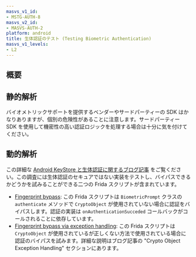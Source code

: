 ```yaml
---
masvs_v1_id:
- MSTG-AUTH-8
masvs_v2_id:
- MASVS-AUTH-2
platform: android
title: 生体認証のテスト (Testing Biometric Authentication)
masvs_v1_levels:
- L2
---
```


## 概要

## 静的解析

バイオメトリックサポートを提供するベンダーやサードパーティーの SDK はかなりありますが、個別の危険性があることに注意します。サードパーティー SDK を使用して機密性の高い認証ロジックを処理する場合は十分に気を付けてください。

## 動的解析

この詳細な [Android KeyStore と生体認証に関するブログ記事](https://labs.withsecure.com/blog/how-secure-is-your-android-keystore-authentication "How Secure is your Android Keystore Authentication?") をご覧ください。この調査には生体認証のセキュアではない実装をテストし、バイパスできるかどうかを試みることができる二つの Frida スクリプトが含まれています。

- [Fingerprint bypass](https://github.com/FSecureLABS/android-keystore-audit/blob/master/frida-scripts/fingerprint-bypass.js "Fingerprint Bypass"): この Frida スクリプトは `BiometricPrompt` クラスの `authenticate` メソッドで `CryptoObject` が使用されていない場合に認証をバイパスします。認証の実装は `onAuthenticationSucceded` コールバックがコールされることに依存しています。
- [Fingerprint bypass via exception handling](https://github.com/FSecureLABS/android-keystore-audit/blob/master/frida-scripts/fingerprint-bypass-via-exception-handling.js "Fingerprint bypass via exception handling"): この Frida スクリプトは `CryptoObject` が使用されているが正しくない方法で使用されている場合に認証のバイパスを試みます。詳細な説明はブログ記事の "Crypto Object Exception Handling" セクションにあります。
